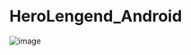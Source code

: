 # HeroLengend_Android
![image](https://cloud.githubusercontent.com/assets/17132841/23047093/9a17a280-f47b-11e6-8d57-1cbd9bfa3b58.png)
